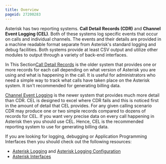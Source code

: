 ```yaml
---
title: Overview
pageid: 27200283
---
```


Asterisk has two reporting systems. **Call Detail Records (CDR)** and **Channel Event Logging (CEL)**. Both of these systems log specific events that occur on calls and individual channels. The events and their details are provided in a machine readable format separate from Asterisk's standard logging and debug facilities. Both systems provide at least CSV output and utilize other modules to output through a variety of back-end interfaces.

In This Section[Call Detail Records](/Configuration/Reporting/Call-Detail-Records-CDR) is the older system that provides one or more records for each call depending on what version of Asterisk you are using and what is happening in the call. It is useful for administrators who need a simple way to track what calls have taken place on the Asterisk system. It isn't recommended for generating billing data.

[Channel Event Logging](/Configuration/Reporting/Channel-Event-Logging-CEL) is the newer system that provides much more detail than CDR. CEL is designed to excel where CDR fails and this is noticed first in the amount of detail that CEL provides. For any given calling scenario CDR may produce one or two simple records compared to dozens of records for CEL. If you want very precise data on every call happening in Asterisk then you should use CEL. Hence, CEL is the recommended reporting system to use for generating billing data.

If you are looking for logging, debugging or Application Programming Interfaces then you should check out the following resources:

* [Asterisk Logging](/Logging) and [Asterisk Logging Configuration](/Configuration/Core-Configuration/Logging-Configuration)
* [Asterisk Interfaces](/Configuration/Interfaces)
